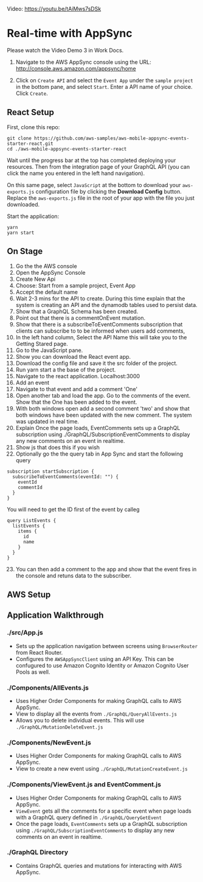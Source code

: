 Video: https://youtu.be/tAiMws7sDSk
# Real-time with AppSync

Please watch the Video Demo 3 in Work Docs. 

1. Navigate to the AWS AppSync console using the URL: http://console.aws.amazon.com/appsync/home

2. Click on `Create API` and select the `Event App` under the `sample project` in the bottom pane, and select `Start`. Enter a API name of your choice. Click `Create`.


## React Setup

First, clone this repo:

```
git clone https://github.com/aws-samples/aws-mobile-appsync-events-starter-react.git
cd ./aws-mobile-appsync-events-starter-react
```

Wait until the progress bar at the top has completed deploying your resources. Then from the integration page of your GraphQL API (you can click the name you entered in the left hand navigation). 

On this same page, select `JavaScript` at the bottom to download your `aws-exports.js` configuration file by clicking the **Download Config** button. Replace the `aws-exports.js` file in the root of your app with the file you just downloaded.

Start the application:

```
yarn
yarn start
```

## On Stage

1. Go the the AWS console
2. Open the AppSync Console
3. Create New Api
4. Choose: Start from a sample project, Event App
5. Accept the default name
6. Wait 2-3 mins for the API to create. During this time explain that the system is creating an API and the dynamodb tables used to persist data. 
8. Show that a GraphQL Schema has been created.
8. Point out that there is a commentOnEvent mutation. 
8. Show that there is a subscribeToEventComments subscription that clients can subscribe to to be informed when users add comments,
7. In the left hand column, Select the API Name this will take you to the Getting Stared page.
8. Go to the JavaScript pane.
8. Show you can download the React event app.
8. Download the config file and save it the src folder of the project.
9. Run yarn start a the base of the project.
9. Navigate to the react application. Localhost:3000
9. Add an event
9. Navigate to that event and add a comment 'One'
9. Open another tab and load the app. Go to the comments of the event. Show that the One has been added to the event.
9. With both windows open add a second comment 'two' and show that both windows have been updated with the new comment. The system was updated in real time.
9. Explain Once the page loads, EventComments sets up a GraphQL subscription using ./GraphQL/SubscriptionEventComments to display any new comments on an event in realtime.
9. Show js that does this if you wish
9. Optionally go the the query tab in App Sync and start the following query

```
subscription startSubscription {
  subscribeToEventComments(eventId: "") {
    eventId
    commentId
  }
}
```

You will need to get the ID first of the event by calleg

```
query ListEvents {
  listEvents {
    items {
      id
      name
    }
  }
}
```
23. You can then add a comment to the app and show that the event fires in the console and retuns data to the subscriber.
## AWS Setup

## Application Walkthrough

### ./src/App.js

- Sets up the application navigation between screens using `BrowserRouter` from React Router.
- Configures the `AWSAppSyncClient` using an API Key. This can be confugured to use Amazon Cognito Identity or Amazon Cognito User Pools as well.


### ./Components/AllEvents.js

- Uses Higher Order Components for making GraphQL calls to AWS AppSync.
- View to display all the events from `./GraphQL/QueryAllEvents.js`
- Allows you to delete individual events. This will use `./GraphQL/MutationDeleteEvent.js`

### ./Components/NewEvent.js

- Uses Higher Order Components for making GraphQL calls to AWS AppSync.
- View to create a new event using `./GraphQL/MutationCreateEvent.js`

### ./Components/ViewEvent.js and EventComment.js

- Uses Higher Order Components for making GraphQL calls to AWS AppSync.
- `ViewEvent` gets all the comments for a specific event when page loads with a GraphQL query defined in `./GraphQL/QueryGetEvent`
- Once the page loads, `EventComments` sets up a GraphQL subscription using `./GraphQL/SubscriptionEventComments` to display any new comments on an event in realtime.

### ./GraphQL Directory

- Contains GraphQL queries and mutations for interacting with AWS AppSync.

